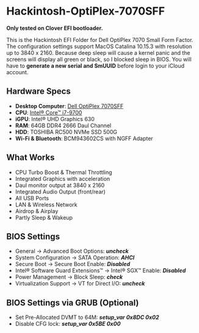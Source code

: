 # Hackintosh-OptiPlex-7070SFF
**Only tested on Clover EFI bootloader.**

This is the Hackintosh EFI Folder for Dell OptiPlex 7070 Small Form Factor. The configuration settings support MacOS Catalina 10.15.3 with resolution up to 3840 x 2160. Because deep sleep will cause a kernel panic and the screens will display all green or black, so I blocked sleep in BIOS. You will have to **generate a new serial and SmUUID** before login to your iCloud account.

## Hardware Specs
* **Desktop Computer**: [Dell OptiPlex 7070SFF](https://www.dell.com/tc/business/p/optiplex-7070-desktop/pd) 
* **CPU**: [Intel® Core™ i7-9700](https://ark.intel.com/content/www/us/en/ark/products/191792/intel-core-i7-9700-processor-12m-cache-up-to-4-70-ghz.html)
* **iGPU**: Intel® UHD Graphics 630
* **RAM**: 64GB DDR4 2666 Daul Channel
* **HDD**: TOSHIBA RC500 NVMe SSD 500G
* **Wi-Fi & Bluetooth**: BCM943602CS with NGFF Adapter

## What Works
* CPU Turbo Boost & Thermal Throttling
* Integrated Graphics with acceleration
* Daul monitor output at 3840 x 2160
* Integrated Audio Output (front/rear)
* All USB Ports
* LAN & Wireless Network
* Airdrop & Airplay
* Partly Sleep & Wakeup

## BIOS Settings
* General → Advanced Boot Options: ***uncheck***
* System Configuration → SATA Operation: ***AHCI***
* Secure Boot → Secure Boot Enable: ***Disabled***
* Intel® Software Guard Extensions™ → Intel® SGX™ Enable: ***Disabled***
* Power Management → Block Sleep: ***check***
* Virtualization Support → VT for Direct I/O: ***uncheck***

## BIOS Settings via GRUB (Optional)
* Set Pre-Allocated DVMT to 64M: 
***setup_var 0x8DC 0x02***
* Disable CFG lock: 
***setup_var 0x5BE 0x00***
